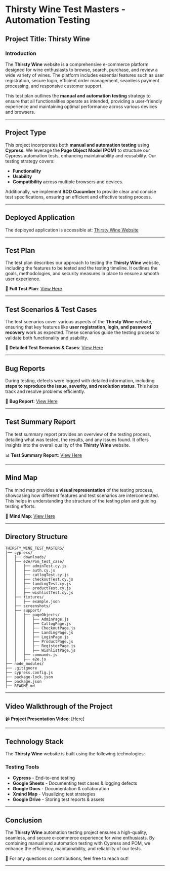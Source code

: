 # Thirsty Wine Test Masters - Automation Testing

## Project Title: Thirsty Wine

### Introduction
The **Thirsty Wine** website is a comprehensive e-commerce platform designed for wine enthusiasts to browse, search, purchase, and review a wide variety of wines. The platform includes essential features such as user registration, secure login, efficient order management, seamless payment processing, and responsive customer support.

This test plan outlines the **manual and automation testing** strategy to ensure that all functionalities operate as intended, providing a user-friendly experience and maintaining optimal performance across various devices and browsers.

---

## Project Type
This project incorporates both **manual and automation testing** using **Cypress**. We leverage the **Page Object Model (POM)** to structure our Cypress automation tests, enhancing maintainability and reusability. Our testing strategy covers:
- **Functionality**
- **Usability**
- **Compatibility** across multiple browsers and devices.

Additionally, we implement **BDD Cucumber** to provide clear and concise test specifications, ensuring an efficient and effective testing process.

---

## Deployed Application
The deployed application is accessible at: [Thirsty Wine Website](https://pay-pal-pioneers-068.vercel.app/)

---

## Test Plan
The test plan describes our approach to testing the **Thirsty Wine** website, including the features to be tested and the testing timeline. It outlines the goals, methodologies, and security measures in place to ensure a smooth user experience.

📄 **Full Test Plan**: [View Here](https://drive.google.com/file/d/1XF80-JQu-jrYRoW34BiCjeYPG1U8xyaA/view?usp=drive_link)

---

## Test Scenarios & Test Cases
The test scenarios cover various aspects of the **Thirsty Wine** website, ensuring that key features like **user registration, login, and password recovery** work as expected. These scenarios guide the testing process to validate both functionality and usability.

📑 **Detailed Test Scenarios & Cases**: [View Here](https://docs.google.com/spreadsheets/d/1FU3tbGZGRutIObM_yj6SMiZh9k7rRl4Q1s0A_ejAHHc/edit?gid=357670088#gid=357670088)

---

## Bug Reports
During testing, defects were logged with detailed information, including **steps to reproduce the issue, severity, and resolution status**. This helps track and resolve problems efficiently.

🐞 **Bug Report**: [View Here](https://docs.google.com/spreadsheets/d/1X9R3bKlAZMzrNtgqCJNU5-Bl05GfN3qL988v7OQoXcE/edit?gid=0#gid=0)

---

## Test Summary Report
The test summary report provides an overview of the testing process, detailing what was tested, the results, and any issues found. It offers insights into the overall quality of the **Thirsty Wine** website.

📊 **Test Summary Report**: [View Here](https://drive.google.com/file/d/1v2vtIIPCh9mWy0wF7w4yge0vmYuiDmel/view?usp=drive_link)

---

## Mind Map
The mind map provides a **visual representation** of the testing process, showcasing how different features and test scenarios are interconnected. This helps in understanding the structure of the testing plan and guiding testing efforts.

🧠 **Mind Map**: [View Here](https://drive.google.com/file/d/11s73sQg0LAFIF5uG-4W2tKIUrJ8jHFyc/view?usp=drive_link)

---

## Directory Structure
```
THIRSTY_WINE_TEST_MASTERS/
│── cypress/
│   ├── downloads/
│   ├── e2e/Pom_test_case/
│   │   ├── adminTest.cy.js
│   │   ├── auth.cy.js
│   │   ├── catlogTest.cy.js
│   │   ├── checkoutTest.cy.js
│   │   ├── landingTest.cy.js
│   │   ├── productTest.cy.js
│   │   ├── wishlistTest.cy.js
│   ├── fixtures/
│   │   ├── example.json
│   ├── screenshots/
│   ├── support/
│   │   ├── pageObjects/
│   │   │   ├── AdminPage.js
│   │   │   ├── CatlogPage.js
│   │   │   ├── CheckoutPage.js
│   │   │   ├── LandingPage.js
│   │   │   ├── LoginPage.js
│   │   │   ├── ProductPage.js
│   │   │   ├── RegisterPage.js
│   │   │   ├── WishlistPage.js
│   │   ├── commands.js
│   │   ├── e2e.js
├── node_modules/
├── .gitignore
├── cypress.config.js
├── package-lock.json
├── package.json
├── README.md
```
---

## Video Walkthrough of the Project
📹 **Project Presentation Video**: [Here]

---

## Technology Stack
The **Thirsty Wine** website is built using the following technologies:

### **Testing Tools**
- **Cypress** - End-to-end testing
- **Google Sheets** - Documenting test cases & logging defects
- **Google Docs** - Documentation & collaboration
- **Xmind Map** - Visualizing test strategies
- **Google Drive** - Storing test reports & assets

---

## Conclusion
The **Thirsty Wine** automation testing project ensures a high-quality, seamless, and secure e-commerce experience for wine enthusiasts. By combining manual and automation testing with Cypress and POM, we enhance the efficiency, maintainability, and reliability of our tests.

📌 For any questions or contributions, feel free to reach out!

---

